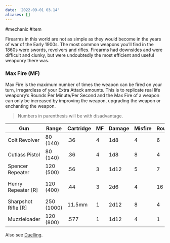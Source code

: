 ```yaml
---
date: '2022-09-01 03.14'
aliases: []
---
```


#mechanic #item

Firearms in this world are not as simple as they would become in the years of war of the Early 1900s. The most common weapons you’ll find in the 1860s were swords, revolvers and rifles. Firearms had downsides and were difficult and clunky, but were undoubtedly the most efficient and useful weaponry there was.

### Max Fire (MF)
Max Fire is the maximum number of times the weapon can be fired on your turn, irregardless of your Extra Attack amounts. This is to replicate real life weaponry’s Rounds Per Minute/Per Second and the Max Fire of a weapon can only be increased by improving the weapon, upgrading the weapon or enchanting the weapon.

> Numbers in parenthesis will be with disadvantage.

| Gun                 | Range      | Cartridge | MF  | Damage | Misfire | Rounds | Traits                      |
| ------------------- | ---------- | --------- | --- | ------ | ------- | ------ | --------------------------- |
| Colt Revolver       | 80 (140)   | .36       | 4   | 1d8    | 4       | 6      |                             |
| Cutlass Pistol      | 80 (140)   | .36       | 4   | 1d8    | 8       | 4      | Bladed (1d6)                |
| Spencer Repeater    | 120 (500)  | .56       | 3   | 1d12   | 5       | 7      | Lever Action                |
| Henry Repeater [R]  | 120 (400)  | .44       | 3   | 2d6    | 4       | 16     | Double Reload, Lever Action |
| Sharpshot Rifle [R] | 250 (1000) | 11.5mm    | 1   | 2d12   | 8       | 4      | Scoped, Sharpshooter        |
| Muzzleloader        | 120 (800)  | .577      | 1   | 1d12   | 4       | 1      | MuzzleLoad                  | 

Also see [Duelling](Duelling.md).
